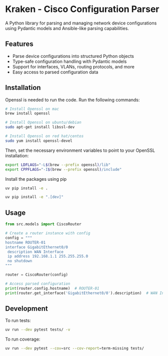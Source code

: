 # Kraken - Cisco Configuration Parser

A Python library for parsing and managing network device configurations using Pydantic models and Ansible-like parsing capabilities.

## Features

- Parse device configurations into structured Python objects
- Type-safe configuration handling with Pydantic models
- Support for interfaces, VLANs, routing protocols, and more
- Easy access to parsed configuration data

## Installation

Openssl is needed to run the code. Run the following commands:

```bash
# Install Openssl on mac
brew install openssl

# Install Openssl on ubuntu/debian
sudo apt-get install libssl-dev

# Install Openssl on red hat/centos
sudo yum install openssl-devel
```

Then, set the necessary environment variables to point to your OpenSSL installation:

```bash
export LDFLAGS="-L$(brew --prefix openssl)/lib"
export CPPFLAGS="-I$(brew --prefix openssl)/include"
```

Install the packages using pip

```bash
uv pip install -e .
```

```bash
uv pip install -e ".[dev]"
```

## Usage

```python
from src.models import CiscoRouter

# Create a router instance with config
config = """
hostname ROUTER-01
interface GigabitEthernet0/0
 description WAN Interface
 ip address 192.168.1.1 255.255.255.0
 no shutdown
"""

router = CiscoRouter(config)

# Access parsed configuration
print(router.config.hostname)  # ROUTER-01
print(router.get_interface('GigabitEthernet0/0').description)  # WAN Interface
```

## Development

To run tests:
```bash
uv run --dev pytest tests/ -v
```

To run coverage:
```bash
uv run --dev pytest --cov=src --cov-report=term-missing tests/
```